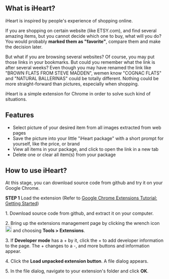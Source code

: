 <h2>
	What is iHeart?
</h2>
<p>iHeart is inspired by people's experience of shopping online. </p>
<p>If you are shopping on certain website (like ETSY.com), and find several amazing items, but you cannot decide which one to buy, what will you do? You would probably <b>marked them as "favorite"</b>, compare them and make the decision later.</p>
<p>But what if you are browsing several websites? Of course, you may put those links in your bookmarks. But could you remember what the link is after several weeks? Even though you may have renamed the link like "BROWN FLATS FROM STEVE MADDEN", wemen know "COGNAC FLATS" and "NATURAL BALLERINAS" could be totally different. Nothing could be more straight-forward than pictures, especially when shopping.</p>
<p>iHeart is a simple extension for Chrome in order to solve such kind of situations.</p>
<h2>
	Features
</h2>
<ul>
	<li>Select picture of your desired item from all images extracted from web pages</li>
	<li>Save the picture into your little "iHeart package" with a short prompt for yourself, like the price, or brand</li>
	<li>View all items in your package, and click to open the link in a new tab</li>
	<li>Delete one or clear all item(s) from your package</li>
</ul>
<h2>
	How to use iHeart?
</h2>
<p>At this stage, you can download source code from github and try it on your Google Chrome. </p>
<p><b>STEP 1</b> Load the extension (Refer to <a href="http://developer.chrome.com/extensions/getstarted.html">Google Chrome Extensions Tutorial: Getting Started</a>)</p>
<p>1. Download source code from github, and extract it on your computer. </p>
<p>2. Bring up the extensions management page by clicking the wrench icon <img src="http://developer.chrome.com/stable/static/images/toolsmenu.gif" style="width:20px;"/> and choosing <b>Tools > Extensions</b>.</p>
<p>3. If <b>Developer mode</b> has a + by it, click the + to add developer information to the page. The + changes to a -, and more buttons and information appear.</p>
<p>4. Click the <b>Load unpacked extension button</b>. A file dialog appears.</p>
<p>5. In the file dialog, navigate to your extension's folder and click <b>OK</b>.</p>


